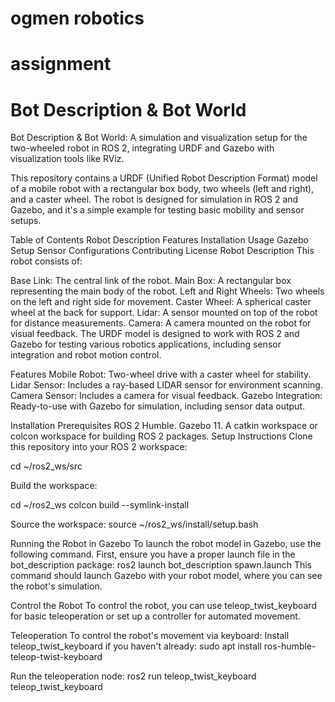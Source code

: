 # ogmen robotics
#  assignment
# Bot Description & Bot World

Bot Description & Bot World: A simulation and visualization setup for the two-wheeled robot in ROS 2, integrating URDF and Gazebo with visualization tools like RViz.

This repository contains a URDF (Unified Robot Description Format) model of a mobile robot with a rectangular box body, two wheels (left and right), and a caster wheel. The robot is designed for simulation in ROS 2 and Gazebo, and it's a simple example for testing basic mobility and sensor setups.

Table of Contents
Robot Description
Features
Installation
Usage
Gazebo Setup
Sensor Configurations
Contributing
License
Robot Description
This robot consists of:

Base Link: The central link of the robot.
Main Box: A rectangular box representing the main body of the robot.
Left and Right Wheels: Two wheels on the left and right side for movement.
Caster Wheel: A spherical caster wheel at the back for support.
Lidar: A sensor mounted on top of the robot for distance measurements.
Camera: A camera mounted on the robot for visual feedback.
The URDF model is designed to work with ROS 2 and Gazebo for testing various robotics applications, including sensor integration and robot motion control.

Features
Mobile Robot: Two-wheel drive with a caster wheel for stability.
Lidar Sensor: Includes a ray-based LIDAR sensor for environment scanning.
Camera Sensor: Includes a camera for visual feedback.
Gazebo Integration: Ready-to-use with Gazebo for simulation, including sensor data output.

Installation
Prerequisites
ROS 2 Humble.
Gazebo 11.
A catkin workspace or colcon workspace for building ROS 2 packages.
Setup Instructions
Clone this repository into your ROS 2 workspace:


cd ~/ros2_ws/src

Build the workspace:


cd ~/ros2_ws
colcon build --symlink-install

Source the workspace:
source ~/ros2_ws/install/setup.bash

Running the Robot in Gazebo
To launch the robot model in Gazebo, use the following command. First, ensure you have a proper launch file in the bot_description package:
ros2 launch bot_description spawn.launch
This command should launch Gazebo with your robot model, where you can see the robot's simulation.

Control the Robot
To control the robot, you can use teleop_twist_keyboard for basic teleoperation or set up a controller for automated movement.

Teleoperation
To control the robot's movement via keyboard:
Install teleop_twist_keyboard if you haven't already:
sudo apt install ros-humble-teleop-twist-keyboard

Run the teleoperation node:
ros2 run teleop_twist_keyboard teleop_twist_keyboard
